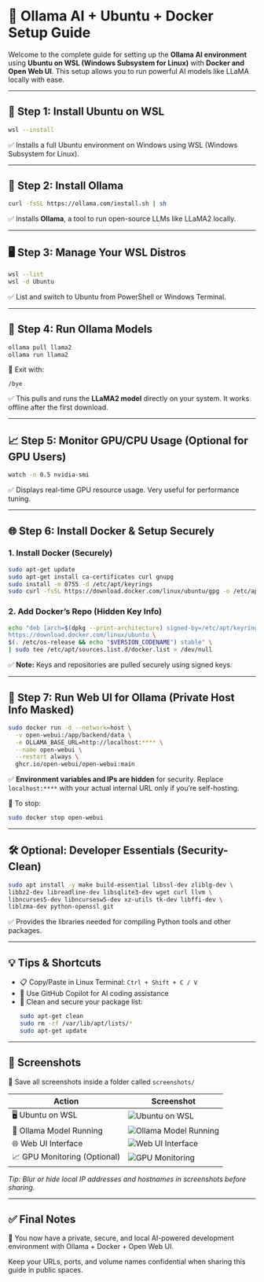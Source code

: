 
# 🧠 Ollama AI + Ubuntu + Docker Setup Guide

Welcome to the complete guide for setting up the **Ollama AI environment** using **Ubuntu on WSL (Windows Subsystem for Linux)** with **Docker and Open Web UI**. This setup allows you to run powerful AI models like LLaMA locally with ease.

---

## 🔧 Step 1: Install Ubuntu on WSL

```bash
wsl --install
```

✅ Installs a full Ubuntu environment on Windows using WSL (Windows Subsystem for Linux).

---

## 🚀 Step 2: Install Ollama

```bash
curl -fsSL https://ollama.com/install.sh | sh
```

✅ Installs **Ollama**, a tool to run open-source LLMs like LLaMA2 locally.

---

## 🖥️ Step 3: Manage Your WSL Distros

```bash
wsl --list
wsl -d Ubuntu
```

✅ List and switch to Ubuntu from PowerShell or Windows Terminal.

---

## 🤖 Step 4: Run Ollama Models

```bash
ollama pull llama2
ollama run llama2
```

🛑 Exit with:
```
/bye
```

✅ This pulls and runs the **LLaMA2 model** directly on your system. It works offline after the first download.

---

## 📈 Step 5: Monitor GPU/CPU Usage (Optional for GPU Users)

```bash
watch -n 0.5 nvidia-smi
```

✅ Displays real-time GPU resource usage. Very useful for performance tuning.

---

## 🌐 Step 6: Install Docker & Setup Securely

### 1. Install Docker (Securely)

```bash
sudo apt-get update
sudo apt-get install ca-certificates curl gnupg
sudo install -m 0755 -d /etc/apt/keyrings
sudo curl -fsSL https://download.docker.com/linux/ubuntu/gpg -o /etc/apt/keyrings/docker.asc
```

### 2. Add Docker’s Repo (Hidden Key Info)

```bash
echo "deb [arch=$(dpkg --print-architecture) signed-by=/etc/apt/keyrings/docker.asc] \
https://download.docker.com/linux/ubuntu \
$(. /etc/os-release && echo "$VERSION_CODENAME") stable" \
| sudo tee /etc/apt/sources.list.d/docker.list > /dev/null
```

✅ **Note:** Keys and repositories are pulled securely using signed keys.

---

## 🐳 Step 7: Run Web UI for Ollama (Private Host Info Masked)

```bash
sudo docker run -d --network=host \
  -v open-webui:/app/backend/data \
  -e OLLAMA_BASE_URL=http://localhost:**** \
  --name open-webui \
  --restart always \
  ghcr.io/open-webui/open-webui:main
```

✅ **Environment variables and IPs are hidden** for security. Replace `localhost:****` with your actual internal URL only if you’re self-hosting.

🛑 To stop:
```bash
sudo docker stop open-webui
```

---

## 🛠️ Optional: Developer Essentials (Security-Clean)

```bash
sudo apt install -y make build-essential libssl-dev zliblg-dev \
libbz2-dev libreadline-dev libsqlite3-dev wget curl llvm \
libncurses5-dev libncursesw5-dev xz-utils tk-dev libffi-dev \
liblzma-dev python-openssl git
```

✅ Provides the libraries needed for compiling Python tools and other packages.

---

## 💡 Tips & Shortcuts

- 📋 Copy/Paste in Linux Terminal: `Ctrl + Shift + C / V`
- 🧠 Use GitHub Copilot for AI coding assistance
- 🧼 Clean and secure your package list:
  ```bash
  sudo apt-get clean
  sudo rm -rf /var/lib/apt/lists/*
  sudo apt-get update
  ```

---

## 📸 Screenshots

📁 Save all screenshots inside a folder called `screenshots/`

| Action | Screenshot |
|--------|------------|
| 🖥️ Ubuntu on WSL | ![Ubuntu on WSL](https://github.com/user-attachments/assets/7b333d7b-7d22-4c6d-b8d0-dfc9a2b3addd) |
| 🤖 Ollama Model Running | ![Ollama Model Running](https://github.com/user-attachments/assets/7bce30b1-370d-4fd5-a789-0fa4344a1c4b) |
| 🌐 Web UI Interface | ![Web UI Interface](https://github.com/user-attachments/assets/f290b298-eba6-4b94-b2fa-e86d956d75b5) |
| 📈 GPU Monitoring (Optional) | ![GPU Monitoring](https://github.com/user-attachments/assets/8b0c90c1-aaf6-4f72-abe9-903d0d166719) |

*Tip: Blur or hide local IP addresses and hostnames in screenshots before sharing.*

---

## ✅ Final Notes

🎉 You now have a private, secure, and local AI-powered development environment with Ollama + Docker + Open Web UI.

Keep your URLs, ports, and volume names confidential when sharing this guide in public spaces.
